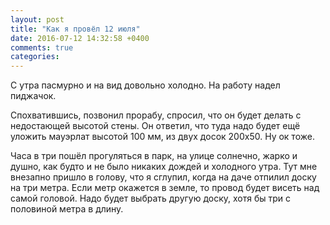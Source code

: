 ```yaml
---
layout: post
title: "Как я провёл 12 июля"
date: 2016-07-12 14:32:58 +0400
comments: true
categories: 
---
```

С утра пасмурно и на вид довольно холодно. На работу надел пиджачок.

Спохватившись, позвонил прорабу, спросил, что он будет делать с недостающей высотой стены. Он ответил, что туда надо будет ещё уложить мауэрлат высотой 100 мм, из двух досок 200х50. Ну ок тоже.

Часа в три пошёл прогуляться в парк, на улице солнечно, жарко и душно, как будто и не было никаких дождей и холодного утра. Тут мне внезапно пришло в голову, что я сглупил, когда на даче отпилил доску на три метра. Если метр окажется в земле, то провод будет висеть над самой головой. Надо будет выбрать другую доску, хотя бы три с половиной метра в длину. 